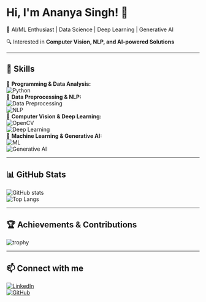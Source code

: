 # Hi, I'm Ananya Singh! 👋  
🚀 AI/ML Enthusiast | Data Science | Deep Learning | Generative AI  

🔍 Interested in **Computer Vision, NLP, and AI-powered Solutions**  

---

## 🌟 Skills  
🔹 **Programming & Data Analysis:**  
![Python](https://img.shields.io/badge/Python-3.8-blue?style=for-the-badge&logo=python)  
🔹 **Data Preprocessing & NLP:**  
![Data Preprocessing](https://img.shields.io/badge/Data%20Preprocessing-Pandas-orange?style=for-the-badge&logo=pandas)  
![NLP](https://img.shields.io/badge/Natural%20Language%20Processing-Spacy-red?style=for-the-badge&logo=spacy)  
🔹 **Computer Vision & Deep Learning:**  
![OpenCV](https://img.shields.io/badge/Computer%20Vision-OpenCV-blue?style=for-the-badge&logo=opencv)  
![Deep Learning](https://img.shields.io/badge/Deep%20Learning-TensorFlow-orange?style=for-the-badge&logo=tensorflow)  
🔹 **Machine Learning & Generative AI:**  
![ML](https://img.shields.io/badge/Machine%20Learning-Scikit%20Learn-blue?style=for-the-badge&logo=scikit-learn)  
![Generative AI](https://img.shields.io/badge/Generative%20AI-Huggingface-yellow?style=for-the-badge&logo=huggingface)  

---

## 📊 GitHub Stats  
![GitHub stats](https://github-readme-stats.vercel.app/api?username=ananya15082002&show_icons=true&theme=radical)  
![Top Langs](https://github-readme-stats.vercel.app/api/top-langs/?username=ananya15082002&layout=compact)  

---

## 🏆 Achievements & Contributions  
![trophy](https://github-profile-trophy.vercel.app/?username=ananya15082002&theme=dracula)  

---

## 📫 Connect with me  
[![LinkedIn](https://img.shields.io/badge/LinkedIn-Connect-blue?logo=linkedin)](https://www.linkedin.com/in/ananya15082002/)  
[![GitHub](https://img.shields.io/badge/GitHub-Follow-black?logo=github)](https://github.com/ananya15082002)  


